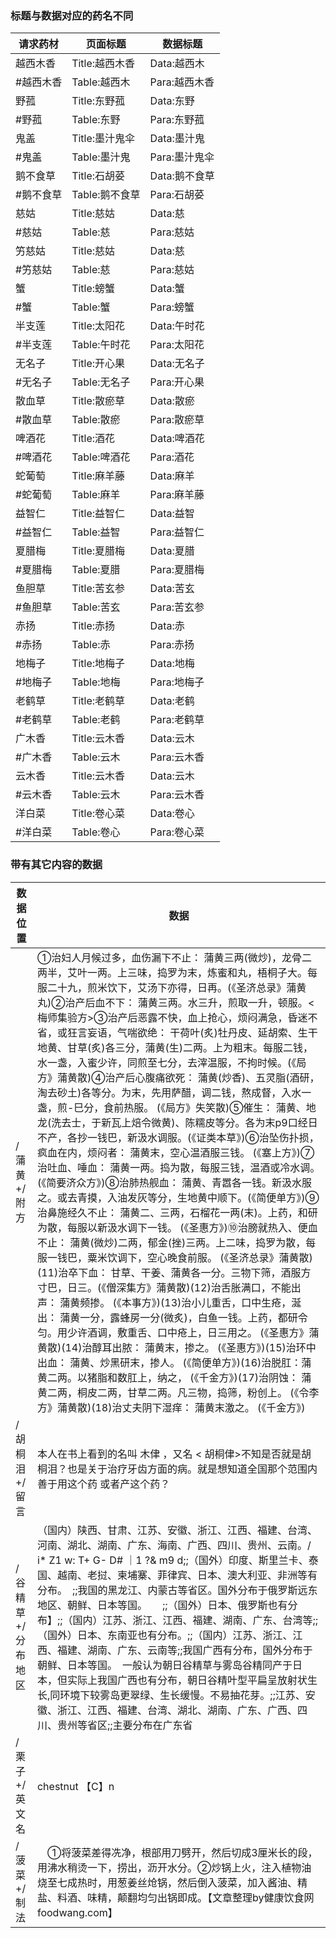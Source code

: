 ### 标题与数据对应的药名不同

| 请求药材 | 页面标题 | 数据标题 |
| --- | --- | --- |
| 越西木香 | Title:越西木香 | Data:越西木 |
| #越西木香 | Table:越西木 | Para:越西木香 |
| 野菰 | Title:东野菰 | Data:东野 |
| #野菰 | Table:东野 | Para:东野菰 |
| 鬼盖 | Title:墨汁鬼伞 | Data:墨汁鬼 |
| #鬼盖 | Table:墨汁鬼 | Para:墨汁鬼伞 |
| 鹅不食草 | Title:石胡荽 | Data:鹅不食草 |
| #鹅不食草 | Table:鹅不食草 | Para:石胡荽 |
| 慈姑 | Title:慈姑 | Data:慈 |
| #慈姑 | Table:慈 | Para:慈姑 |
| 竻慈姑 | Title:慈姑 | Data:慈 |
| #竻慈姑 | Table:慈 | Para:慈姑 |
| 蟹 | Title:螃蟹 | Data:蟹 |
| #蟹 | Table:蟹 | Para:螃蟹 |
| 半支莲 | Title:太阳花 | Data:午时花 |
| #半支莲 | Table:午时花 | Para:太阳花 |
| 无名子 | Title:开心果 | Data:无名子 |
| #无名子 | Table:无名子 | Para:开心果 |
| 散血草 | Title:散瘀草 | Data:散瘀 |
| #散血草 | Table:散瘀 | Para:散瘀草 |
| 啤酒花 | Title:酒花 | Data:啤酒花 |
| #啤酒花 | Table:啤酒花 | Para:酒花 |
| 蛇葡萄 | Title:麻羊藤 | Data:麻羊 |
| #蛇葡萄 | Table:麻羊 | Para:麻羊藤 |
| 益智仁 | Title:益智仁 | Data:益智 |
| #益智仁 | Table:益智 | Para:益智仁 |
| 夏腊梅 | Title:夏腊梅 | Data:夏腊 |
| #夏腊梅 | Table:夏腊 | Para:夏腊梅 |
| 鱼胆草 | Title:苦玄参 | Data:苦玄 |
| #鱼胆草 | Table:苦玄 | Para:苦玄参 |
| 赤扬 | Title:赤扬 | Data:赤 |
| #赤扬 | Table:赤 | Para:赤扬 |
| 地梅子 | Title:地梅子 | Data:地梅 |
| #地梅子 | Table:地梅 | Para:地梅子 |
| 老鹤草 | Title:老鹤草 | Data:老鹤 |
| #老鹤草 | Table:老鹤 | Para:老鹤草 |
| 广木香 | Title:云木香 | Data:云木 |
| #广木香 | Table:云木 | Para:云木香 |
| 云木香 | Title:云木香 | Data:云木 |
| #云木香 | Table:云木 | Para:云木香 |
| 洋白菜 | Title:卷心菜 | Data:卷心 |
| #洋白菜 | Table:卷心 | Para:卷心菜 |

### 带有其它内容的数据

| 数据位置 | 数据 |
| --- | --- |
| /蒲黄+/附方 | ①治妇人月候过多，血伤漏下不止： 蒲黄三两(微炒)，龙骨二两半，艾叶一两。上三味，捣罗为末，炼蜜和丸，梧桐子大。每服二十九，煎米饮下，艾汤下亦得，日再。(《圣济总录》蒲黄丸)②治产后血不下： 蒲黄三两。水三升，煎取一升，顿服。<梅师集验方>③治产后恶露不快，血上抢心，烦闷满急，昏迷不省，或狂言妄语，气喘欲绝： 干荷叶(炙)牡丹皮、延胡索、生干地黄、甘草(炙)各三分，蒲黄(生)二两。上为粗末。每服二钱，水一盏，入蜜少许，同煎至七分，去滓温服，不拘时候。(《局方》蒲黄散)④治产后心腹痛欲死： 蒲黄(炒香)、五灵脂(酒研， 淘去砂土)各等分。为末，先用萨醋，调二钱，熬成督，入水一盏，煎-巳分，食前热服。 (《局方》失笑散)⑤催生： 蒲黄、地龙(洗去士，于新瓦上焙令微黄)、陈糯皮等分。各为末p9口经日不产，各抄一钱巴，新汲水调服。(《证类本草》)⑥治坠伤扑损，疯血在内，烦闷者： 蒲黄末，空心温酒服三钱。 (《塞上方》)⑦治吐血、唾血： 蒲黄一两。捣为散，每服三钱，温酒或冷水调。(《简要济众方》)⑧治肺热舰血： 蒲黄、青嚣各一钱。新汲水服之。或去青摸，入油发灰等分，生地黄中顺下。(《简便单方》)⑨治鼻施经久不止： 蒲黄二、三两，石榴花一两(末)。上药，和研为散，每服以新汲水调下一钱。 (《圣惠方》)⑩治膀就热入、便血不止： 蒲黄(微炒)二两，郁金(挫)三两。上二味，捣罗为散，每服一钱巴，粟米饮调下，空心晚食前服。 (《圣济总录》蒲黄散)(11)治卒下血： 甘草、干姜、蒲黄各一分。三物下筛，酒服方寸巴，日三。(《僧深集方》蒲黄散)(12)治舌胀满口，不能出声： 蒲黄频掺。 (《本事方》)(13)治小儿重舌，口中生疮，涎出： 蒲黄一分，露蜂房一分(微炙)，白鱼一钱。上药，都研令匀。用少许酒调，敷重舌、口中疮上，日三用之。 (《圣惠方》蒲黄散)(14)治醇耳出脓： 蒲黄末，掺之。 (《圣惠方》)(15)治环中出血： 蒲黄、炒黑研末，掺人。 (《简便单方》)(16)治脱肛：蒲黄二两。以猪脂和数肛上，纳之， (《千金方》)(17)治阴蚀： 蒲黄二两，桐皮二两，甘草二两。凡三物，捣筛，粉创上。 (《令李方》蒲黄散)(18)治丈夫阴下湿痒： 蒲黄末激之。 (《千金方》) |
| /胡桐泪+/留言 | 本人在书上看到的名叫 木侓 ，又名 < 胡桐侓>不知是否就是胡桐泪？也是关于治疗牙齿方面的病。就是想知道全国那个范围内善于用这个药 或者产这个药？  |
| /谷精草+/分布地区 | （国内）陕西、甘肃、江苏、安徽、浙江、江西、福建、台湾、河南、湖北、湖南、广东、海南、广西、四川、贵州、云南。/ i* Z1 w: T+ G- D# ｜1 ?& m9 d;;（国外）印度、斯里兰卡、泰国、越南、老挝、柬埔寨、菲律宾、日本、澳大利亚、非洲等有分布。　;;我国的黑龙江、内蒙古等省区。国外分布于俄罗斯远东地区、朝鲜、日本等国。　　;;（国外）日本、俄罗斯也有分布】;;（国内）江苏、浙江、江西、福建、湖南、广东、台湾等;;（国外）日本、东南亚也有分布。;;（国内）江苏、浙江、江西、福建、湖南、广东、云南等;;我国广西有分布，国外分布于朝鲜、日本等国。　一般认为朝日谷精草与雾岛谷精同产于日本，但实际上我国广西也有分布，朝日谷精叶型平扁呈放射状生长,同环境下较雾岛更翠绿、生长缓慢。不易抽花芽。;;江苏、安徽、浙江、江西、福建、台湾、湖北、湖南、广东、广西、四川、贵州等省区;;主要分布在广东省 |
| /栗子+/英文名 | chestnut 【C】n |
| /菠菜+/制法 | 　①将菠菜差得冼净，根部用刀劈开，然后切成3厘米长的段，用沸水稍烫一下，捞出，沥开水分。②炒锅上火，注入植物油烧至七成热时，用葱姜丝炝锅，然后倒入菠菜，加入酱油、精盐、料酒、味精，颠翻均匀出锅即成。【文章整理by健康饮食网foodwang.com】 |
